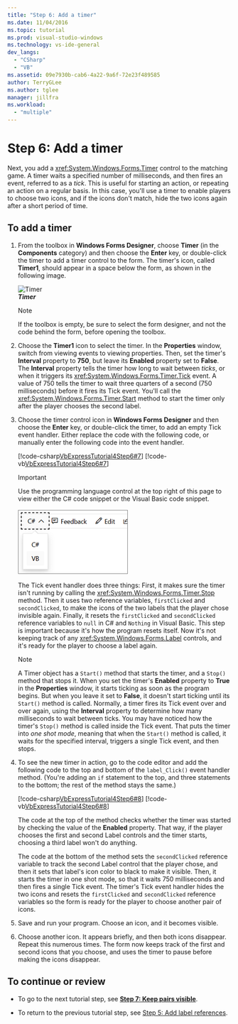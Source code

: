 ```yaml
---
title: "Step 6: Add a timer"
ms.date: 11/04/2016
ms.topic: tutorial
ms.prod: visual-studio-windows
ms.technology: vs-ide-general
dev_langs: 
  - "CSharp"
  - "VB"
ms.assetid: 09e7930b-cab6-4a22-9a6f-72e23f489585
author: TerryGLee
ms.author: tglee
manager: jillfra
ms.workload:
  - "multiple"
---
```

# Step 6: Add a timer
Next, you add a <xref:System.Windows.Forms.Timer> control to the matching game. A timer waits a specified number of milliseconds, and then fires an event, referred to as a *tick*. This is useful for starting an action, or repeating an action on a regular basis. In this case, you'll use a timer to enable players to choose two icons, and if the icons don't match, hide the two icons again after a short period of time.

## To add a timer

1. From the toolbox in **Windows Forms Designer**, choose **Timer** (in the **Components** category) and then choose the **Enter** key, or double-click the timer to add a timer control to the form. The timer's icon, called **Timer1**, should appear in a space below the form, as shown in the following image.

     ![Timer](../ide/media/express_timer.png)<br/>
***Timer***

    > [!NOTE]
    > If the toolbox is empty, be sure to select the form designer, and not the code behind the form, before opening the toolbox.

2. Choose the **Timer1** icon to select the timer. In the **Properties** window, switch from viewing events to viewing properties. Then, set the timer's **Interval** property to **750**, but leave its **Enabled** property set to **False**. The **Interval** property tells the timer how long to wait between *ticks*, or when it triggers its <xref:System.Windows.Forms.Timer.Tick> event. A value of 750 tells the timer to wait three quarters of a second (750 milliseconds) before it fires its Tick event. You'll call the <xref:System.Windows.Forms.Timer.Start> method to start the timer only after the player chooses the second label.

3. Choose the timer control icon in **Windows Forms Designer** and then choose the **Enter** key, or double-click the timer, to add an empty Tick event handler. Either replace the code with the following code, or manually enter the following code into the event handler.

     [!code-csharp[VbExpressTutorial4Step6#7](../ide/codesnippet/CSharp/step-6-add-a-timer_1.cs)]
     [!code-vb[VbExpressTutorial4Step6#7](../ide/codesnippet/VisualBasic/step-6-add-a-timer_1.vb)]

      > [!IMPORTANT]
      > Use the programming language control at the top right of this page to view either the C# code snippet or the Visual Basic code snippet.<br><br>![Programming language control for Docs.Microsoft.com](../ide/media/docs-programming-language-control.png)

     The Tick event handler does three things: First, it makes sure the timer isn't running by calling the <xref:System.Windows.Forms.Timer.Stop> method. Then it uses two reference variables, `firstClicked` and `secondClicked`, to make the icons of the two labels that the player chose invisible again. Finally, it resets the `firstClicked` and `secondClicked` reference variables to `null` in C# and `Nothing` in Visual Basic. This step is important because it's how the program resets itself. Now it's not keeping track of any <xref:System.Windows.Forms.Label> controls, and it's ready for the player to choose a label again.

    > [!NOTE]
    > A Timer object has a `Start()` method that starts the timer, and a `Stop()` method that stops it. When you set the timer's **Enabled** property to **True** in the **Properties** window, it starts ticking as soon as the program begins. But when you leave it set to **False**, it doesn't start ticking until its `Start()` method is called. Normally, a timer fires its Tick event over and over again, using the **Interval** property to determine how many milliseconds to wait between ticks. You may have noticed how the timer's `Stop()` method is called inside the Tick event. That puts the timer into *one shot mode*, meaning that when the `Start()` method is called, it waits for the specified interval, triggers a single Tick event, and then stops.

4. To see the new timer in action, go to the code editor and add the following code to the top and bottom of the `label_Click()` event handler method. (You're adding an `if` statement to the top, and three statements to the bottom; the rest of the method stays the same.)

     [!code-csharp[VbExpressTutorial4Step6#8](../ide/codesnippet/CSharp/step-6-add-a-timer_2.cs)]
     [!code-vb[VbExpressTutorial4Step6#8](../ide/codesnippet/VisualBasic/step-6-add-a-timer_2.vb)]

     The code at the top of the method checks whether the timer was started by checking the value of the **Enabled** property. That way, if the player chooses the first and second Label controls and the timer starts, choosing a third label won't do anything.

     The code at the bottom of the method sets the `secondClicked` reference variable to track the second Label control that the player chose, and then it sets that label's icon color to black to make it visible. Then, it starts the timer in one shot mode, so that it waits 750 milliseconds and then fires a single Tick event. The timer's Tick event handler hides the two icons and resets the `firstClicked` and `secondClicked` reference variables so the form is ready for the player to choose another pair of icons.

5. Save and run your program. Choose an icon, and it becomes visible.

6. Choose another icon. It appears briefly, and then both icons disappear. Repeat this numerous times. The form now keeps track of the first and second icons that you choose, and uses the timer to pause before making the icons disappear.

## To continue or review

- To go to the next tutorial step, see **[Step 7: Keep pairs visible](../ide/step-7-keep-pairs-visible.md)**.

- To return to the previous tutorial step, see [Step 5: Add label references](../ide/step-5-add-label-references.md).
